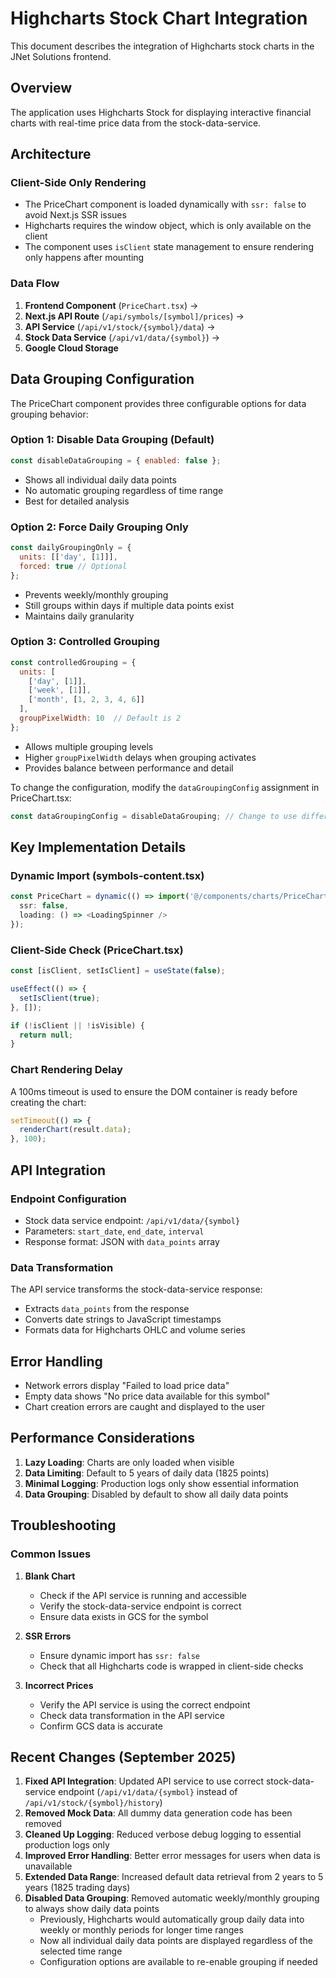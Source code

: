 # Highcharts Stock Chart Integration

This document describes the integration of Highcharts stock charts in the JNet Solutions frontend.

## Overview

The application uses Highcharts Stock for displaying interactive financial charts with real-time price data from the stock-data-service.

## Architecture

### Client-Side Only Rendering
- The PriceChart component is loaded dynamically with `ssr: false` to avoid Next.js SSR issues
- Highcharts requires the window object, which is only available on the client
- The component uses `isClient` state management to ensure rendering only happens after mounting

### Data Flow
1. **Frontend Component** (`PriceChart.tsx`) → 
2. **Next.js API Route** (`/api/symbols/[symbol]/prices`) → 
3. **API Service** (`/api/v1/stock/{symbol}/data`) → 
4. **Stock Data Service** (`/api/v1/data/{symbol}`) → 
5. **Google Cloud Storage**

## Data Grouping Configuration

The PriceChart component provides three configurable options for data grouping behavior:

### Option 1: Disable Data Grouping (Default)
```javascript
const disableDataGrouping = { enabled: false };
```
- Shows all individual daily data points
- No automatic grouping regardless of time range
- Best for detailed analysis

### Option 2: Force Daily Grouping Only
```javascript
const dailyGroupingOnly = {
  units: [['day', [1]]],
  forced: true // Optional
};
```
- Prevents weekly/monthly grouping
- Still groups within days if multiple data points exist
- Maintains daily granularity

### Option 3: Controlled Grouping
```javascript
const controlledGrouping = {
  units: [
    ['day', [1]],
    ['week', [1]], 
    ['month', [1, 2, 3, 4, 6]]
  ],
  groupPixelWidth: 10  // Default is 2
};
```
- Allows multiple grouping levels
- Higher `groupPixelWidth` delays when grouping activates
- Provides balance between performance and detail

To change the configuration, modify the `dataGroupingConfig` assignment in PriceChart.tsx:
```javascript
const dataGroupingConfig = disableDataGrouping; // Change to use different options
```

## Key Implementation Details

### Dynamic Import (symbols-content.tsx)
```typescript
const PriceChart = dynamic(() => import('@/components/charts/PriceChart'), {
  ssr: false,
  loading: () => <LoadingSpinner />
});
```

### Client-Side Check (PriceChart.tsx)
```typescript
const [isClient, setIsClient] = useState(false);

useEffect(() => {
  setIsClient(true);
}, []);

if (!isClient || !isVisible) {
  return null;
}
```

### Chart Rendering Delay
A 100ms timeout is used to ensure the DOM container is ready before creating the chart:
```typescript
setTimeout(() => {
  renderChart(result.data);
}, 100);
```

## API Integration

### Endpoint Configuration
- Stock data service endpoint: `/api/v1/data/{symbol}`
- Parameters: `start_date`, `end_date`, `interval`
- Response format: JSON with `data_points` array

### Data Transformation
The API service transforms the stock-data-service response:
- Extracts `data_points` from the response
- Converts date strings to JavaScript timestamps
- Formats data for Highcharts OHLC and volume series

## Error Handling

- Network errors display "Failed to load price data"
- Empty data shows "No price data available for this symbol"
- Chart creation errors are caught and displayed to the user

## Performance Considerations

1. **Lazy Loading**: Charts are only loaded when visible
2. **Data Limiting**: Default to 5 years of daily data (1825 points)
3. **Minimal Logging**: Production logs only show essential information
4. **Data Grouping**: Disabled by default to show all daily data points

## Troubleshooting

### Common Issues

1. **Blank Chart**
   - Check if the API service is running and accessible
   - Verify the stock-data-service endpoint is correct
   - Ensure data exists in GCS for the symbol

2. **SSR Errors**
   - Ensure dynamic import has `ssr: false`
   - Check that all Highcharts code is wrapped in client-side checks

3. **Incorrect Prices**
   - Verify the API service is using the correct endpoint
   - Check data transformation in the API service
   - Confirm GCS data is accurate

## Recent Changes (September 2025)

1. **Fixed API Integration**: Updated API service to use correct stock-data-service endpoint (`/api/v1/data/{symbol}` instead of `/api/v1/stock/{symbol}/history`)
2. **Removed Mock Data**: All dummy data generation code has been removed
3. **Cleaned Up Logging**: Reduced verbose debug logging to essential production logs only
4. **Improved Error Handling**: Better error messages for users when data is unavailable
5. **Extended Data Range**: Increased default data retrieval from 2 years to 5 years (1825 trading days)
6. **Disabled Data Grouping**: Removed automatic weekly/monthly grouping to always show daily data points
   - Previously, Highcharts would automatically group daily data into weekly or monthly periods for longer time ranges
   - Now all individual daily data points are displayed regardless of the selected time range
   - Configuration options are available to re-enable grouping if needed